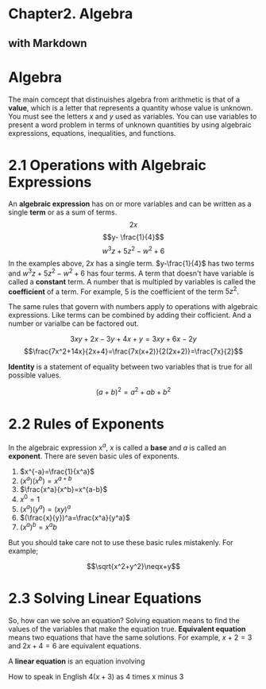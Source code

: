 Chapter2. Algebra 
=======
with Markdown
----

# Algebra
The main comcept that distinuishes algebra from arithmetic is that of a __value__, which is a letter that represents a quantity whose value is unknown. You must see the letters $x$ and $y$ used as variables. You can use variables to present a word problem in terms of unknown quantities by using algebraic expressions, equations, inequalities, and functions. 

# 2.1 Operations with Algebraic Expressions

An __algebraic expression__ has on or more variables and can be written as a single __term__ or as a sum of terms.
$$2x$$  $$y- \frac{1}{4}$$ $$w^3z+5z^2-w^2+6$$
In the examples above, $2x$ has a single term. $y-\frac{1}{4}$ has two terms and $w^3z+5z^2-w^2+6$ has four terms. A term that doesn't have variable is called a __constant__ term. A number that is multipled by variables is called the __coefficient__ of a term. For example, 5 is the coefficient of the term $5z^2$.

The same rules that govern with numbers apply to operations with algebraic expressions. Like terms can be combined by adding their cofficient. And a number or varialbe can be factored out.

$$3xy+2x-3y+4x+y=3xy+6x-2y$$
$$\frac{7x^2+14x}{2x+4}=\frac{7x(x+2)}{2(2x+2)}=\frac{7x}{2}$$

__Identity__ is a statement of equality between two variables that is true for all possible values.

$$(a+b)^2 = a^2+ab+b^2$$

# 2.2 Rules of Exponents

In the algebraic expression $x^a$, $x$ is called a __base__ and $a$ is called an __exponent__. There are seven basic ules of exponents.
1. $x^{-a}=\frac{1}{x^a}$
2. $(x^a)(x^b)=x^{a+b}$
3. $\frac{x^a}{x^b}=x^{a-b}$
4. $x^0=1$
5. $(x^a)(y^a)=(xy)^a$
6. $(\frac{x}{y})^a=\frac{x^a}{y^a}$
7. $(x^a)^b=x^ab$
   
But you should take care not to use these basic rules mistakenly. For example;

$$\sqrt{x^2+y^2}\neqx+y$$

# 2.3 Solving Linear Equations

So, how can we solve an equation? Solving equation means to find the values of the variables that make the equation true. __Equivalent equation__ means two equations that have the same solutions. For example, $x+2=3$ and $2x+4=6$ are equivalent equations.

A __linear equation__ is an equation involving 



How to speak in English
$4(x+3)$ as 4 times x minus 3
